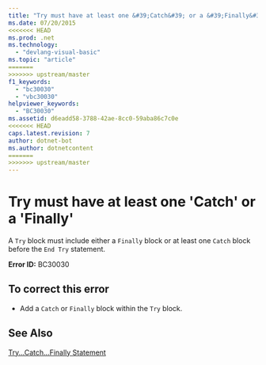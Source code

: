 ```yaml
---
title: "Try must have at least one &#39;Catch&#39; or a &#39;Finally&#39;"
ms.date: 07/20/2015
<<<<<<< HEAD
ms.prod: .net
ms.technology: 
  - "devlang-visual-basic"
ms.topic: "article"
=======
>>>>>>> upstream/master
f1_keywords: 
  - "bc30030"
  - "vbc30030"
helpviewer_keywords: 
  - "BC30030"
ms.assetid: d6eadd58-3788-42ae-8cc0-59aba86c7c0e
<<<<<<< HEAD
caps.latest.revision: 7
author: dotnet-bot
ms.author: dotnetcontent
=======
>>>>>>> upstream/master
---
```

# Try must have at least one &#39;Catch&#39; or a &#39;Finally&#39;
A `Try` block must include either a `Finally` block or at least one `Catch` block before the `End Try` statement.  
  
 **Error ID:** BC30030  
  
## To correct this error  
  
-   Add a `Catch` or `Finally` block within the `Try` block.  
  
## See Also  
 [Try...Catch...Finally Statement](../../visual-basic/language-reference/statements/try-catch-finally-statement.md)
